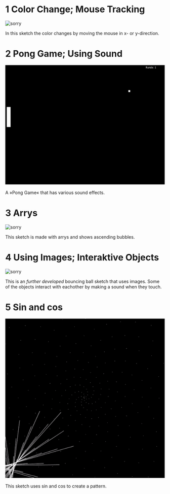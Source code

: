# 1 Color Change; Mouse Tracking
![sorry](/gifs/1_color_gradient_mouse_tracking_v1.gif)

In this sketch the color changes by moving the mouse in x- or y-direction.

# 2 Pong Game; Using Sound
![sorry](/gifs/2_Pong_Game_with_Sound_v1.gif)

A »Pong Game« that has various sound effects.

# 3 Arrys
![sorry](/gifs/3_Arrys_v1.gif)

This sketch is made with arrys and shows ascending bubbles.

# 4 Using Images; Interaktive Objects
![sorry](gifs/4_implementing_images_and_interactive_objects_v1.gif)

This is an _further developed_ bouncing ball sketch that uses images. Some of the objects interact with eachother by making a sound when they touch.

# 5 Sin and cos
![sorry](/gifs/5_Sin_Cos_Pattern_v1.gif)

This sketch uses sin and cos to create a pattern. 
